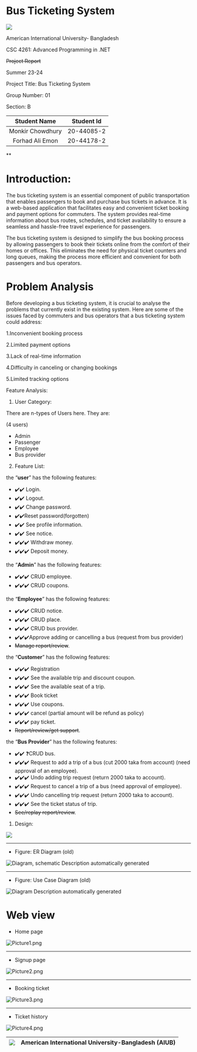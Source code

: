 ﻿# **Bus Ticketing System**

![](image/image.001.png)

American International University- Bangladesh

CSC 4261: Advanced Programming in .NET

~~Project Report~~

Summer 23-24

Project Title: Bus Ticketing System

Group Number: 01

Section: B

| **Student Name** | **Student Id** |
|:----------------:|:--------------:|
| Monkir Chowdhury | 20-44085-2     |
| Forhad Ali Emon  | 20-44178-2     |

**

# **Introduction:**

The bus ticketing system is an essential component of public transportation that enables passengers to book and purchase bus tickets in advance. It is a web-based application that facilitates easy and convenient ticket booking and payment options for commuters. The system provides real-time information about bus routes, schedules, and ticket availability to ensure a seamless and hassle-free travel experience for passengers.

The bus ticketing system is designed to simplify the bus booking process by allowing passengers to book their tickets online from the comfort of their homes or offices. This eliminates the need for physical ticket counters and long queues, making the process more efficient and convenient for both passengers and bus operators.

# **Problem Analysis**

Before developing a bus ticketing system, it is crucial to analyse the problems that currently exist in the existing system. Here are some of the issues faced by commuters and bus operators that a bus ticketing system could address:

1\.Inconvenient booking process

2\.Limited payment options

3\.Lack of real-time information

4\.Difficulty in canceling or changing bookings

5\.Limited tracking options

Feature Analysis:

1. User Category:

There are n-types of Users here. They are:

(4 users)

- Admin
- Passenger
- Employee
- Bus provider
2. Feature List:

the “**user**” has the following features:

- ✔️✔️ Login.
- ✔️✔️ Logout.
- ✔️✔️ Change password.
- ✔️✔️Reset password(forgotten)
- ✔️✔️ See profile information.
- ✔️✔️ See notice.
- ✔️✔️✔️ Withdraw money.
- ✔️✔️✔️ Deposit money.

the “**Admin**” has the following features:

- ✔️✔️✔️ CRUD employee.
- ✔️✔️✔️ CRUD coupons.

the “**Employee**” has the following features:

- ✔️✔️✔️ CRUD notice.
- ✔️✔️✔️ CRUD place.
- ✔️✔️✔️ CRUD bus provider.
- ✔️✔️✔️Approve adding or cancelling a bus (request from bus provider)
- ~~Manage report/review~~.

the “**Customer**” has the following features:

- ✔️✔️✔️ Registration
- ✔️✔️✔️ See the available trip and discount coupon.
- ✔️✔️✔️ See the available seat of a trip.
- ✔️✔️✔️ Book ticket
- ✔️✔️✔️ Use coupons.
- ✔️✔️✔️ cancel (partial amount will be refund as policy)
- ✔️✔️✔️ pay ticket.
- ~~Report/review/get support~~.

the “**Bus Provider**” has the following features:

- ✔️✔️ ❓CRUD bus. 
- ✔️✔️✔️ Request to add a trip of a bus (cut 2000 taka from account) (need approval of an employee).
- ✔️✔️✔️ Undo adding trip request (return 2000 taka to account).
- ✔️✔️✔️ Request to cancel a trip of a bus (need approval of employee).
- ✔️✔️✔️ Undo cancelling trip request (return 2000 taka to account).
- ✔️✔️✔️ See the ticket status of trip.
- ~~See/replay report/review~~.
1. Design:

![](image/image.002.png)

---

- Figure: ER Diagram (old)

![Diagram, schematic Description automatically generated](image/image.003.png)

---

- Figure: Use Case Diagram (old)

![Diagram Description automatically generated](image/image.004.png)

# Web view

- Home page

![Picture1.png](D:\aiub\0.%20Github\Bus-Ticketing-System-.Net-Core-API\image\Picture1.png)

---

- Signup page

![Picture2.png](D:\aiub\0.%20Github\Bus-Ticketing-System-.Net-Core-API\image\Picture2.png)

---

- Booking ticket

![Picture3.png](D:\aiub\0.%20Github\Bus-Ticketing-System-.Net-Core-API\image\Picture3.png)

---

- Ticket history

![Picture4.png](D:\aiub\0.%20Github\Bus-Ticketing-System-.Net-Core-API\image\Picture4.png)

| ![](image/image.005.png) | **American International University-Bangladesh (AIUB)** |
|:------------------------:|:------------------------------------------------------- |


